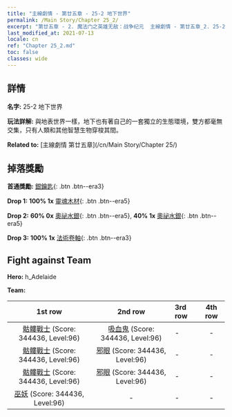 ```yaml
---
title: "主線劇情 - 第廿五章 - 25-2 地下世界"
permalink: /Main Story/Chapter 25_2/
excerpt: "第廿五章 - 2. 魔法门之英雄无敌：战争纪元  主線劇情 - 第廿五章_2. 25-2 地下世界"
last_modified_at: 2021-07-13
locale: cn
ref: "Chapter 25_2.md"
toc: false
classes: wide
---
```


## 詳情

 **名字:** 25-2 地下世界

 **玩法詳解:** 與地表世界一樣，地下也有著自己的一套獨立的生態環境，雙方都毫無交集，只有人類和其他智慧生物穿梭其間。

 **Related to:** [主線劇情 第廿五章](/cn/Main Story/Chapter 25/)

## 掉落獎勵

 **首通獎勵:** [銀鑰匙](/cn/Items/con_693/){: .btn .btn--era3}

 **Drop 1:** **100% 1x** [靈魂木材](/cn/Items/mat_83/){: .btn .btn--era5}

 **Drop 2:** **60% 0x** [奧祕水銀](/cn/Items/mat_77/){: .btn .btn--era5}, **40% 1x** [奧祕水銀](/cn/Items/mat_77/){: .btn .btn--era5}

 **Drop 3:** **100% 1x** [法術卷軸](/cn/Items/con_694/){: .btn .btn--era3}


## Fight against Team
 **Hero:** h_Adelaide

 **Team:**


  | 1st row | 2nd row | 3rd row | 4th row |
  |:----:|:----:|:----|:----:|
  | [骷髏戰士](/cn/units/Skeleton/) (Score: 344436, Level:96)  | [吸血鬼](/cn/units/Vampire/) (Score: 344436, Level:96)  | - | - |
  | [骷髏戰士](/cn/units/Skeleton/) (Score: 344436, Level:96)  | [邪眼](/cn/units/Beholder/) (Score: 344436, Level:96)  | - | - |
  | [骷髏戰士](/cn/units/Skeleton/) (Score: 344436, Level:96)  | [邪眼](/cn/units/Beholder/) (Score: 344436, Level:96)  | - | - |
  | [巫妖](/cn/units/Lich/) (Score: 344436, Level:96)  | - | - | - |


